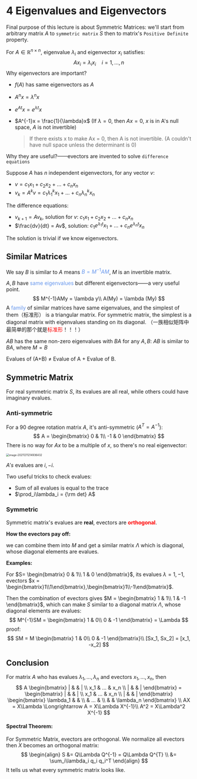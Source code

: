 # 4 Eigenvalues and Eigenvectors

Final purpose of this lecture is about Symmetric Matrices: we'll start from arbitrary matrix $A$ to `symmetric matrix` $S$ then to matrix's `Positive Definite` property.

For $A\in \mathbb{R}^{n\times n}$, eigenvalue $\lambda_i$ and eigenvector $x_i$ satisfies:
$$
Ax_i = \lambda_i x_i{\ \ \ \ }i=1,\dots,n
$$
Why eigenvectors are important?

* $f(A)$ has same eigenvectors as $A$

* $A^nx = \lambda^nx$

* $e^{At}x = e^{\lambda t}x$

* $A^{-1}x = \frac{1}{\lambda}x$ (If $\lambda = 0$, then $Ax=0$, $x$ is in A's null space, $A$ is not invertible)

  >  If there exists x to make Ax = 0, then A is not invertible. (A couldn't have null space unless the determinant is 0)

Why they are useful?——evectors are invented to solve `difference equations`

Suppose $A$ has $n$ independent eigenvectors, for any vector $v$:

* $v = c_1x_1 + c_2x_2 + \dots + c_nx_n$
* $v_k = A^kv = c_1\lambda_1^kx_1 + \dots + c_n\lambda_n^kx_n$

The difference equations:

* $v_{k+1} = Av_k$, solution for $v$: $c_1x_1 + c_2x_2 + \dots + c_nx_n$
* $\frac{dv}{dt} = Av$, solution: $c_1e^{\lambda_1t}x_1+\dots+c_ne^{\lambda_nt}x_n$

The solution is trivial if we know eigenvectors.

## Similar Matrices

We say $B$ is similar to $A$ means <font color='cornflowerblue'>$B = M^{-1}AM$</font>, $M$ is an invertible matrix.

$A, B$ have <font color='cornflowerblue'>same eigenvalues</font> but different eigenvectors——a very useful point. 
$$
M^{-1}AMy = \lambda y\\ A(My) = \lambda (My)
$$
A <font color='cornflowerblue'>family</font> of similar matrices have same eigenvalues, and the simplest of them（标准形） is a triangular matrix. For symmetric matrix, the simplest is a diagonal matrix with eigenvalues standing on its diagonal. （一族相似矩阵中最简单的那个就是<font color='red'>标准形</font>！！！）

$AB$ has the same non-zero eigenvalues with $BA$ for any $A, B$: $AB$ is similar to $BA$, where $M=B$

Evalues of (A+B) $\ne$ Evalue of A + Evalue of B.

## Symmetric Matrix

For real symmetric matrix $S$, its evalues are all real, while others could have imaginary evalues.

### Anti-symmetric

For a 90 degree rotation matrix $A$, it's anti-symmetric ($A^T = A^{-1}$):
$$
A = \begin{bmatrix}
0 & 1\\
-1 & 0
\end{bmatrix}
$$
There is no way for $Ax$ to be a multiple of $x$, so there's no real eigenvector:

<img src="4. Eigenvalues and Eigenvectors.assets/image-20211211214936432.png" alt="image-20211211214936432" style="zoom:50%;" />

$A's$ evalues are $i, -i$. 

Two useful tricks to check evalues:

* Sum of all evalues is equal to the trace
* $\prod_i\lambda_i = {\rm det} A$

### Symmetric

Symmetric matrix's evalues are **real**, evectors are <font color='red'>**orthogonal**</font>. 

**How the evectors pay off:** 

we can combine them into $M$ and get a similar matrix $\Lambda$ which is diagonal, whose diagonal elements are evalues.

**Examples:**

For $S=
\begin{bmatrix}
0 & 1\\
1 & 0
\end{bmatrix}$, its evalues $\lambda = 1, -1$, evectors $x = \begin{bmatrix}1\\1\end{bmatrix},\begin{bmatrix}1\\-1\end{bmatrix}$.

Then the combination of evectors gives $M = 
\begin{bmatrix}
1 & 1\\
1 & -1
\end{bmatrix}$, which can make $S$ similar to a diagonal matrix $\Lambda$, whose diagonal elements are evalues:
$$
M^{-1}SM = 
\begin{bmatrix}
1 & 0\\
0 & -1
\end{bmatrix} = \Lambda
$$
proof:
$$
SM = M
\begin{bmatrix}
1 & 0\\
0 & -1
\end{bmatrix}\\
[Sx_1, Sx_2] = [x_1, -x_2]
$$

## Conclusion

For matrix $A$ who has evalues $\lambda_1, \dots, \lambda_n$ and evectors $x_1, \dots, x_n$, then
$$
A
\begin{bmatrix}
| &  & | \\
x_1 & ... & x_n \\
| &  & |
\end{bmatrix}
= \begin{bmatrix}
| &  & | \\
x_1 & ... & x_n \\
| &  & |
\end{bmatrix}
\begin{bmatrix}
\lambda_1 &  & \\
 & ... &  \\
 &  & \lambda_n
\end{bmatrix}
\\
AX = X\Lambda \Longrightarrow A = X\Lambda X^{-1}\\
A^2 = X\Lambda^2 X^{-1}
$$

#### Spectral Theorem:

For Symmetric Matrix, evectors are orthogonal. We normalize all evectors then $X$ becomes an orthogonal matrix: 
$$
\begin{align}
S &= Q\Lambda Q^{-1} = Q\Lambda Q^{T} \\
  &= \sum_i\lambda_i q_i q_i^T
\end{align}
$$
It tells us what every symmetric matrix looks like.